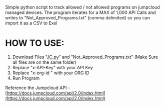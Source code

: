 Simple python script to track allowed / not allowed programs on jumpcloud managed devices. The program iterates for a MAX of 1,000 API Calls and writes to "Not_Approved_Programs.txt" (comma delimited) so you can import it as a CSV to Exel

# HOW TO USE:

1. Download Files "[JC.py](http://jc.py/)" and "Not_Approved_Programs.txt" (Make Sure all files are on the same folder)
2. Replace "x-API-Key" with your API Key
3. Replace "x-org-id " with your ORG ID
4. Run Program

Reference the Jumpcloud API - [https://docs.jumpcloud.com/api/2.0/index.html](https://docs.jumpcloud.com/api/2.0/index.html)
